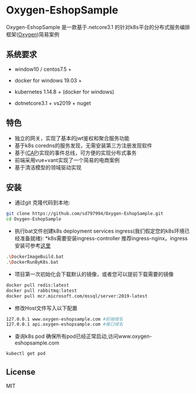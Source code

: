 # Oxygen-EshopSample
Oxygen-EshopSample 是一款基于.netcore3.1 的针对k8s平台的分布式服务编排框架([Oxygen][1])简易案例
## 系统要求

* window10 / centos7.5 +

* docker for windows 19.03 +

* kubernetes 1.14.8 + (docker for windows)
* dotnetcore3.1 + vs2019 + nuget
## 特色
* 独立的网关，实现了基本的jwt鉴权和聚合服务功能
* 基于k8s coredns的服务发现，无需安装第三方注册发现软件
* 基于([CAP][3])实现的事件总线，可方便的实现分布式事务
* 前端采用vue+vant实现了一个简易的电商案例
* 基于清洁模型的领域驱动实现
## 安装
* 通过git 克隆代码到本地:

```bash
git clone https://github.com/sd797994/Oxygen-EshopSample.git
cd Oxygen-EshopSample
```

* 执行bat文件创建k8s deployment services ingress(我们假定您的k8s环境已经准备就绪):
*k8s需要安装ingress-controller 推荐ingress-nginx。ingress安装可参考[这里][2]

```bash
.\DockerImageBuild.bat
.\DockerRunByK8s.bat
```
* 项目第一次初始化会下载默认的镜像，或者您可以提前下载需要的镜像
```bash
docker pull redis:latest
docker pull rabbitmq:latest
docker pull mcr.microsoft.com/mssql/server:2019-latest
```

* 修改Host文件写入以下配置
```bash
127.0.0.1 www.oxygen-eshopsample.com #前端域名
127.0.0.1 api.oxygen-eshopsample.com #接口域名
```
* 查询k8s pod 确保所有pod已经正常启动,访问www.oxygen-eshopsample.com

```bash
kubectl get pod
```
## License

MIT

[1]: https://www.github.com/sd797994/oxygen "Oxygen"
[2]: https://www.jianshu.com/p/c726ed03562a "这里"
[3]: https://www.github.com/dotnetcore/cap "CAP"
